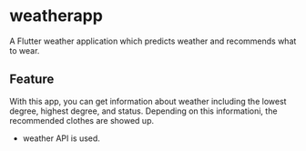 # weatherapp

A Flutter weather application which predicts weather and recommends what to wear.  

## Feature

With this app, you can get information about weather including the lowest degree, highest degree, and status. Depending on this informationi, the recommended clothes are showed up. 
- weather API is used. 
